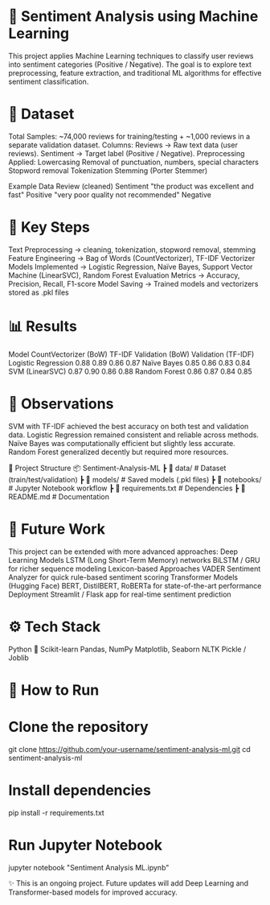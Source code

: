 
# 📌 Sentiment Analysis using Machine Learning
This project applies Machine Learning techniques to classify user reviews into sentiment categories (Positive / Negative). The goal is to explore text preprocessing, feature extraction, and traditional ML algorithms for effective sentiment classification.

# 📂 Dataset
Total Samples: ~74,000 reviews for training/testing + ~1,000 reviews in a separate validation dataset.
Columns:
Reviews → Raw text data (user reviews).
Sentiment → Target label (Positive / Negative).
Preprocessing Applied:
Lowercasing
Removal of punctuation, numbers, special characters
Stopword removal
Tokenization
Stemming (Porter Stemmer)

Example Data
Review (cleaned) Sentiment
"the product was excellent and fast"	Positive
"very poor quality not recommended"	Negative

# 🔑 Key Steps

Text Preprocessing → cleaning, tokenization, stopword removal, stemming
Feature Engineering → Bag of Words (CountVectorizer), TF-IDF Vectorizer
Models Implemented → Logistic Regression, Naïve Bayes, Support Vector Machine (LinearSVC), Random Forest
Evaluation Metrics → Accuracy, Precision, Recall, F1-score
Model Saving → Trained models and vectorizers stored as .pkl files

# 📊 Results
Model	CountVectorizer (BoW)	TF-IDF	Validation (BoW)	Validation (TF-IDF)
Logistic Regression	0.88	0.89	0.86	0.87
Naïve Bayes	0.85	0.86	0.83	0.84
SVM (LinearSVC)	0.87	0.90	0.86	0.88
Random Forest	0.86	0.87	0.84	0.85

# 📌 Observations
SVM with TF-IDF achieved the best accuracy on both test and validation data.
Logistic Regression remained consistent and reliable across methods.
Naïve Bayes was computationally efficient but slightly less accurate.
Random Forest generalized decently but required more resources.

📂 Project Structure
📦 Sentiment-Analysis-ML
 ┣ 📂 data/               # Dataset (train/test/validation)
 ┣ 📂 models/             # Saved models (.pkl files)
 ┣ 📂 notebooks/          # Jupyter Notebook workflow
 ┣ 📜 requirements.txt    # Dependencies
 ┣ 📜 README.md           # Documentation

# 🔮 Future Work
This project can be extended with more advanced approaches:
Deep Learning Models 
LSTM (Long Short-Term Memory) networks
BiLSTM / GRU for richer sequence modeling
Lexicon-based Approaches
VADER Sentiment Analyzer for quick rule-based sentiment scoring
Transformer Models (Hugging Face)
BERT, DistilBERT, RoBERTa for state-of-the-art performance
Deployment
Streamlit / Flask app for real-time sentiment prediction

# ⚙️ Tech Stack
Python 🐍
Scikit-learn
Pandas, NumPy
Matplotlib, Seaborn
NLTK
Pickle / Joblib

# 🚀 How to Run
# Clone the repository
git clone https://github.com/your-username/sentiment-analysis-ml.git
cd sentiment-analysis-ml
# Install dependencies
pip install -r requirements.txt
# Run Jupyter Notebook
jupyter notebook "Sentiment Analysis ML.ipynb"

✨ This is an ongoing project. Future updates will add Deep Learning and Transformer-based models for improved accuracy.
